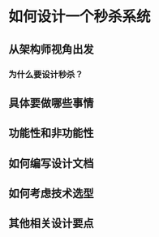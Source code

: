 # 如何设计一个秒杀系统

## 从架构师视角出发

### 为什么要设计秒杀？



## 具体要做哪些事情

## 功能性和非功能性

## 如何编写设计文档

## 如何考虑技术选型

## 其他相关设计要点


